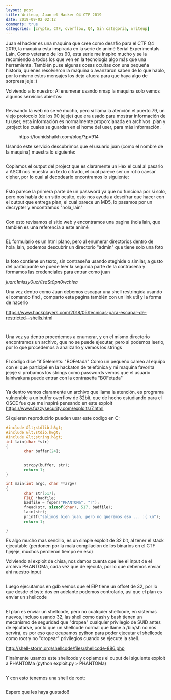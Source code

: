 ```yaml
---
layout: post
title: Writeup, Juan el Hacker Q4 CTF 2019
date: 2019-09-02 02:12
comments: true
categories: [crypto, CTF, overflow, Q4, Sin categoría, writeup]
---
```

<!-- wp:paragraph -->
<p>Juan el hacker es una maquina que cree como desafio para el CTF Q4 2019, la maquina esta inspirada en la serie de animé Serial Experimentals Lain, Como veterano de los 90, esta serie me inspiro mucho y se la recomiendo a todos los que ven en la tecnología algo más que una herramienta. También puse algunas cosas ocultas con una pequeña historia, quienes resolvieron la maquina o avanzaron saben de lo que hablo, por lo mismo estos mensajes los dejo afuera para que haya algo de sorpresa jeje :)</p>
<!-- /wp:paragraph -->

<!-- wp:paragraph -->
<p>Volviendo a lo nuestro: Al enumerar usando nmap la maquina solo vemos algunos servicios abiertos:</p>
<!-- /wp:paragraph -->

<!-- wp:image {"id":104} -->
<figure class="wp-block-image"><img src="/wp-content/uploads/2019/09/image-1024x354.png" alt="" class="wp-image-104" /></figure>
<!-- /wp:image -->

<!-- wp:paragraph -->
<p>Revisando la web no se vé mucho, pero si llama la atención el puerto 79, un viejo protocolo (de los 90 jejeje) que era usado para mostrar información de tu user, esta información es normalmente proporcianada en archivos .plan y .project los cuales se guardan en el home del user, para más información.</p>
<!-- /wp:paragraph -->

<!-- wp:core-embed/wordpress {"url":"https://touhidshaikh.com/blog/?p=914","type":"wp-embed","providerNameSlug":"touhid-m-shaikh","className":""} -->
<figure class="wp-block-embed-wordpress wp-block-embed is-type-wp-embed is-provider-touhid-m-shaikh"><div class="wp-block-embed__wrapper">
https://touhidshaikh.com/blog/?p=914
</div></figure>
<!-- /wp:core-embed/wordpress -->

<!-- wp:paragraph -->
<p>Usando este servicio descubrimos que el usuario juan (como el nombre de la maquina) muestra lo siguiente:</p>
<!-- /wp:paragraph -->

<!-- wp:image {"id":105} -->
<figure class="wp-block-image"><img src="/wp-content/uploads/2019/09/image-1-1024x296.png" alt="" class="wp-image-105" /></figure>
<!-- /wp:image -->

<!-- wp:paragraph -->
<p>Copiamos el output del project que es claramente un Hex el cual al pasarlo a ASCII nos muestra un texto cifrado, el cual parece ser un rot o caesar cipher, por lo cual al decodearlo encontramos lo siguiente:</p>
<!-- /wp:paragraph -->

<!-- wp:image {"id":106} -->
<figure class="wp-block-image"><img src="/wp-content/uploads/2019/09/image-2-1024x328.png" alt="" class="wp-image-106" /></figure>
<!-- /wp:image -->

<!-- wp:paragraph -->
<p>Esto parece la primera parte de un password ya que no funciona por si solo, pero nos habla de un sitio oculto, esto nos ayuda a descifrar que hacer con el output que entrega plan, el cual parece un MD5, lo pasamos por un decrypter y encontramos "hola_lain"</p>
<!-- /wp:paragraph -->

<!-- wp:image {"id":107} -->
<figure class="wp-block-image"><img src="/wp-content/uploads/2019/09/image-3-1024x374.png" alt="" class="wp-image-107" /></figure>
<!-- /wp:image -->

<!-- wp:paragraph -->
<p>Con esto revisamos el sitio web y encontramos una pagina (hola lain, que también es una referencia a este animé</p>
<!-- /wp:paragraph -->

<!-- wp:image {"id":108} -->
<figure class="wp-block-image"><img src="/wp-content/uploads/2019/09/image-4-1024x579.png" alt="" class="wp-image-108" /></figure>
<!-- /wp:image -->

<!-- wp:paragraph -->
<p>EL formulario es un html plano, pero al enumerar directorios dentro de hola_lain, podemos descubrir un directorio "admin" que tiene solo una foto</p>
<!-- /wp:paragraph -->

<!-- wp:image {"id":109} -->
<figure class="wp-block-image"><img src="/wp-content/uploads/2019/09/image-5.png" alt="" class="wp-image-109" /></figure>
<!-- /wp:image -->

<!-- wp:paragraph -->
<p>la foto contiene un texto, sin contraseña usando steghide o similar, a gusto del participante se puede leer la segunda parte de la contraseña y formamos las credenciales para entrar como juan</p>
<!-- /wp:paragraph -->

<!-- wp:paragraph -->
<p><em>juan:1missy0uch1saSt0pn0wchisa</em></p>
<!-- /wp:paragraph -->

<!-- wp:paragraph -->
<p>Una vez dentro como Juan debemos escapar una shell restringida usando el comando find , comparto esta pagina también con un link util y la forma de hacerlo</p>
<!-- /wp:paragraph -->

<!-- wp:paragraph -->
<p><a href="https://www.hackplayers.com/2018/05/tecnicas-para-escapar-de-restricted--shells.html">https://www.hackplayers.com/2018/05/tecnicas-para-escapar-de-restricted--shells.html</a></p>
<!-- /wp:paragraph -->

<!-- wp:image {"id":110} -->
<figure class="wp-block-image"><img src="/wp-content/uploads/2019/09/image-6-1024x503.png" alt="" class="wp-image-110" /></figure>
<!-- /wp:image -->

<!-- wp:image {"id":111} -->
<figure class="wp-block-image"><img src="/wp-content/uploads/2019/09/image-7-1024x392.png" alt="" class="wp-image-111" /></figure>
<!-- /wp:image -->

<!-- wp:paragraph -->
<p>Una vez ya dentro procedemos a enumerar,  y en el mismo directorio encontramos un archivo, que no se puede ejecutar, pero si podemos leerlo, por lo que procedemos a analizarlo y vemos los strings</p>
<!-- /wp:paragraph -->

<!-- wp:image {"id":112} -->
<figure class="wp-block-image"><img src="/wp-content/uploads/2019/09/image-8.png" alt="" class="wp-image-112" /></figure>
<!-- /wp:image -->

<!-- wp:paragraph -->
<p>El código dice "if 5elemets: "BOFetada" Como un pequeño cameo al equipo con el que participé en la hackaton de telefónica y mi maquina favorita jejeje si probamos los strings como passwords vemos que el usuario lainiwakura puede entrar con la contraseña "BOFetada"</p>
<!-- /wp:paragraph -->

<!-- wp:image {"id":113} -->
<figure class="wp-block-image"><img src="/wp-content/uploads/2019/09/image-9.png" alt="" class="wp-image-113" /></figure>
<!-- /wp:image -->

<!-- wp:paragraph -->
<p>Ya dentro vemos claramente un archivo que llama la atención, es programa vulnerable a un buffer overflow de 32bit, que de hecho estudiando para el OSCE fue que me inspiré pensando en este exploit <a href="https://www.fuzzysecurity.com/exploits/7.html">https://www.fuzzysecurity.com/exploits/7.html</a></p>
<!-- /wp:paragraph -->

<!-- wp:paragraph -->
<p>Si quieren reproducirlo pueden usar este codigo en C:</p>
<!-- /wp:paragraph -->

<!-- wp:code -->
```C
#include &lt;stdlib.h&gt;
#include &lt;stdio.h&gt;
#include &lt;string.h&gt;
int lain(char *str)
{
        char buffer[24];
        

        strcpy(buffer, str);
        return 1;
}

int main(int argc, char **argv)
{
        char str[517];
        FILE *badfile;
        badfile = fopen("PHANTOMa", "r");
        fread(str, sizeof(char), 517, badfile);
        lain(str);
        printf("salimos bien juan, pero no queremos eso ... :( \n");
        return 1;

}
```
<!-- /wp:code -->

<!-- wp:paragraph -->
<p>Es algo mucho mas sencillo, es un simple exploit de 32 bit, al tener el stack ejecutable (perdonen por la mala compilación de los binarios en el CTF hjejeje, muchos perdieron tiempo en eso)</p>
<!-- /wp:paragraph -->

<!-- wp:paragraph -->
<p>Volviendo al exploit de chisa, nos damos cuenta que lee el input de el archivo PHANTOMa, cada vez que de ejecuta, por lo que debemos enviar ahi nuestro input</p>
<!-- /wp:paragraph -->

<!-- wp:image {"id":114} -->
<figure class="wp-block-image"><img src="/wp-content/uploads/2019/09/image-10-1024x73.png" alt="" class="wp-image-114" /></figure>
<!-- /wp:image -->

<!-- wp:paragraph -->
<p>Luego ejecutamos en gdb vemos que el EIP tiene un offset de 32, por lo que desde el byte dos en adelante podemos controlarlo, así que el plan es enviar un shellcode</p>
<!-- /wp:paragraph -->

<!-- wp:image {"id":115} -->
<figure class="wp-block-image"><img src="/wp-content/uploads/2019/09/image-11-922x1024.png" alt="" class="wp-image-115" /></figure>
<!-- /wp:image -->

<!-- wp:paragraph -->
<p>El plan es enviar un shellcode, pero no cualquier shellcode, en sistemas nuevos, incluso usando 32, las shell como dash y bash tienen un mecanismo de seguridad que "dropea" cualquier privilegio de SUID antes de ejcutarse, por lo que un shellcode normal que llame a /bin/sh no nos servirá, es por eso que ocupamos python para poder ejecutar el shellcode como root y no "dropear" privilegios cuando se ejecute la shell.</p>
<!-- /wp:paragraph -->

<!-- wp:paragraph -->
<p><a href="http://shell-storm.org/shellcode/files/shellcode-886.php">http://shell-storm.org/shellcode/files/shellcode-886.php</a></p>
<!-- /wp:paragraph -->

<!-- wp:paragraph -->
<p>Finalmente usamos este shellcode y copiamos el ouput del siguiente exploit a PHANTOMa (python exploit.py &gt; PHANTOMa)</p>
<!-- /wp:paragraph -->

<!-- wp:image {"id":116} -->
<figure class="wp-block-image"><img src="/wp-content/uploads/2019/09/image-12-1024x165.png" alt="" class="wp-image-116" /></figure>
<!-- /wp:image -->

<!-- wp:paragraph -->
<p>Y con esto tenemos una shell de root:</p>
<!-- /wp:paragraph -->

<!-- wp:image {"id":117} -->
<figure class="wp-block-image"><img src="/wp-content/uploads/2019/09/image-13-1024x370.png" alt="" class="wp-image-117" /></figure>
<!-- /wp:image -->

<!-- wp:paragraph -->
<p>Espero que les haya gustado!!</p>
<!-- /wp:paragraph -->
